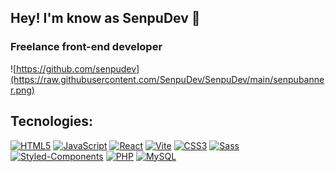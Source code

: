## Hey! I'm know as SenpuDev 👋
### Freelance front-end developer

![https://github.com/senpudev](https://raw.githubusercontent.com/SenpuDev/SenpuDev/main/senpubanner.png)

## Tecnologies:

[![HTML5](https://img.shields.io/badge/html5-C57408?style=for-the-badge&logo=html5&logoColor=white&labelColor=101010)]()
[![JavaScript](https://img.shields.io/badge/JavaScript-F7DF1E?style=for-the-badge&logo=javascript&logoColor=white&labelColor=101010)](https://github.com/SenpuDev?tab=repositories&q=&type=&language=javascript&sort=)
[![React](https://img.shields.io/badge/react-0AAADA?style=for-the-badge&logo=react&logoColor=white&labelColor=101010)]()
[![Vite](https://img.shields.io/badge/vite-646CFF?style=for-the-badge&logo=vite&logoColor=white&labelColor=101010)]()
[![CSS3](https://img.shields.io/badge/css3-0AAADA?style=for-the-badge&logo=css3&logoColor=white&labelColor=101010)]()
[![Sass](https://img.shields.io/badge/Sass-F77EAC?style=for-the-badge&logo=sass&logoColor=white&labelColor=101010)]()
[![Styled-Components]( https://img.shields.io/badge/styled_components-DB7093?style=for-the-badge&logo=styled-components&logoColor=white&labelColor=101010)]()
[![PHP](https://img.shields.io/badge/PHP-4479A1?style=for-the-badge&logo=php&logoColor=white&labelColor=101010)]()
[![MySQL](https://img.shields.io/badge/MySQL-4479A1?style=for-the-badge&logo=mysql&logoColor=white&labelColor=101010)]()


<!--
**SenpuDev/SenpuDev** is a ✨ _special_ ✨ repository because its `README.md` (this file) appears on your GitHub profile.

Here are some ideas to get you started:

- 🔭 I’m currently working on ...
- 🌱 I’m currently learning ...
- 👯 I’m looking to collaborate on ...
- 🤔 I’m looking for help with ...
- 💬 Ask me about ...
- 📫 How to reach me: ...
- 😄 Pronouns: ...
- ⚡ Fun fact: ...
-->
